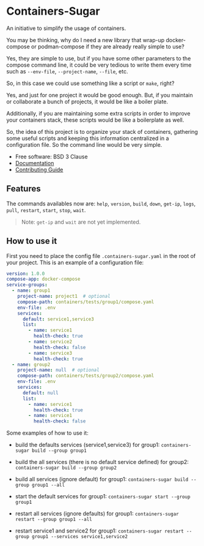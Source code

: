 # Containers-Sugar

An initiative to simplify the usage of containers.

You may be thinking, why do I need a new library that wrap-up
docker-compose or podman-compose if they are already really simple to use?

Yes, they are simple to use, but if you have some other parameters to
the compose command line, it could be very tedious to write them every time
such as `--env-file`, `--project-name`, `--file`, etc.

So, in this case we could use something like a script or `make`, right?

Yes, and just for one project it would be good enough. But, if you maintain
or collaborate a bunch of projects, it would be like a boiler plate.

Additionally, if you are maintaining some extra scripts in order to improve
your containers stack, these scripts would be like a boilerplate as well.

So, the idea of this project is to organize your stack of containers,
gathering some useful scripts and keeping this information centralized in a
configuration file. So the command line would be very simple.


* Free software: BSD 3 Clause
* [Documentation](https://satarupa22-sd.github.io/containers-sugar/)
* [Contributing Guide](https://github.com/osl-incubator/containers-sugar/blob/main/docs/contributing.md)


## Features


The commands availables now are:
  `help`, `version`, `build`, `down`, `get-ip`,
  `logs`, `pull`, `restart`, `start`, `stop`, `wait`.

> Note: `get-ip` and `wait` are not yet implemented.


## How to use it

First you need to place the config file `.containers-sugar.yaml` in the root
of your project. This is an example of a configuration file:

```yaml
version: 1.0.0
compose-app: docker-compose
service-groups:
  - name: group1
    project-name: project1  # optional
    compose-path: containers/tests/group1/compose.yaml
    env-file: .env
    services:
      default: service1,service3
      list:
        - name: service1
          health-check: true
        - name: service2
          health-check: false
        - name: service3
          health-check: true
  - name: group2
    project-name: null  # optional
    compose-path: containers/tests/group2/compose.yaml
    env-file: .env
    services:
      default: null
      list:
        - name: service1
          health-check: true
        - name: service1
          health-check: false
```


Some examples of how to use it:

* build the defaults services (service1,service3) for group1:
  `containers-sugar build --group group1`

* build the all services (there is no default service defined) for group2:
  `containers-sugar build --group group2`

* build all services (ignore default) for group1:
  `containers-sugar build --group group1 --all`

* start the default services for group1:
  `containers-sugar start --group group1`

* restart all services (ignore defaults) for group1:
  `containers-sugar restart --group group1 --all`

* restart service1 and service2 for group1:
  `containers-sugar restart --group group1 --services service1,service2`
